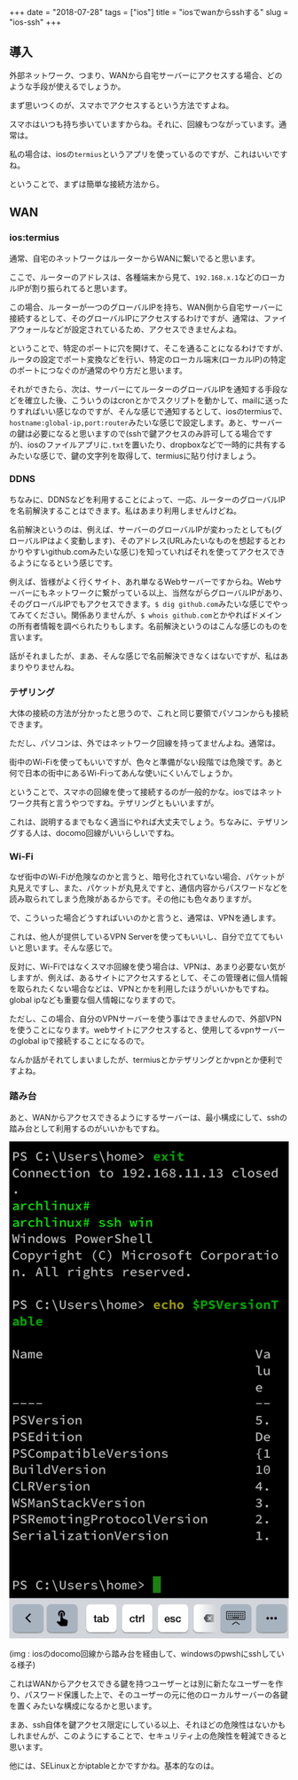 +++
date = "2018-07-28"
tags = ["ios"]
title = "iosでwanからsshする"
slug = "ios-ssh"
+++

## 導入

外部ネットワーク、つまり、WANから自宅サーバーにアクセスする場合、どのような手段が使えるでしょうか。

まず思いつくのが、スマホでアクセスするという方法ですよね。

スマホはいつも持ち歩いていますからね。それに、回線もつながっています。通常は。

私の場合は、iosの`termius`というアプリを使っているのですが、これはいいですね。

ということで、まずは簡単な接続方法から。

## WAN

### ios:termius

通常、自宅のネットワークはルーターからWANに繋いでると思います。

ここで、ルーターのアドレスは、各種端末から見て、`192.168.x.1`などのローカルIPが割り振られてると思います。

この場合、ルーターが一つのグローバルIPを持ち、WAN側から自宅サーバーに接続するとして、そのグローバルIPにアクセスするわけですが、通常は、ファイアウォールなどが設定されているため、アクセスできませんよね。

ということで、特定のポートに穴を開けて、そこを通ることになるわけですが、ルータの設定でポート変換などを行い、特定のローカル端末(ローカルIP)の特定のポートにつなぐのが通常のやり方だと思います。

それができたら、次は、サーバーにてルーターのグローバルIPを通知する手段などを確立した後、こういうのはcronとかでスクリプトを動かして、mailに送ったりすればいい感じなのですが、そんな感じで通知するとして、iosのtermiusで、`hostname:global-ip,port:router`みたいな感じで設定します。あと、サーバーの鍵は必要になると思いますので(sshで鍵アクセスのみ許可してる場合ですが)、iosのファイルアプリに`.txt`を置いたり、dropboxなどで一時的に共有するみたいな感じで、鍵の文字列を取得して、termiusに貼り付けましょう。



### DDNS

ちなみに、DDNSなどを利用することによって、一応、ルーターのグローバルIPを名前解決することはできます。私はあまり利用しませんけどね。

名前解決というのは、例えば、サーバーのグローバルIPが変わったとしても(グローバルIPはよく変動します)、そのアドレス(URLみたいなものを想起するとわかりやすいgithub.comみたいな感じ)を知っていればそれを使ってアクセスできるようになるという感じです。

例えば、皆様がよく行くサイト、あれ単なるWebサーバーですからね。Webサーバーにもネットワークに繋がっている以上、当然ながらグローバルIPがあり、そのグローバルIPでもアクセスできます。`$ dig github.com`みたいな感じでやってみてください。関係ありませんが、`$ whois github.com`とかやればドメインの所有者情報を調べられたりもします。名前解決というのはこんな感じのものを言います。

話がそれましたが、まあ、そんな感じで名前解決できなくはないですが、私はあまりやりませんね。

### テザリング

大体の接続の方法が分かったと思うので、これと同じ要領でパソコンからも接続できます。

ただし、パソコンは、外ではネットワーク回線を持ってませんよね。通常は。

街中のWi-Fiを使ってもいいですが、色々と準備がない段階では危険です。あと何で日本の街中にあるWi-Fiってあんな使いにくいんでしょうか。

ということで、スマホの回線を使って接続するのが一般的かな。iosではネットワーク共有と言うやつですね。テザリングともいいますが。

これは、説明するまでもなく適当にやれば大丈夫でしょう。ちなみに、テザリングする人は、docomo回線がいいらしいですね。

### Wi-Fi

なぜ街中のWi-Fiが危険なのかと言うと、暗号化されていない場合、パケットが丸見えですし、また、パケットが丸見えですと、通信内容からパスワードなどを読み取られてしまう危険があるからです。その他にも色々ありますが。

で、こういった場合どうすればいいのかと言うと、通常は、VPNを通します。

これは、他人が提供しているVPN Serverを使ってもいいし、自分で立ててもいいと思います。そんな感じで。

反対に、Wi-Fiではなくスマホ回線を使う場合は、VPNは、あまり必要ない気がしますが、例えば、あるサイトにアクセスするとして、そこの管理者に個人情報を取られたくない場合などは、VPNとかを利用したほうがいいかもですね。global ipなども重要な個人情報になりますので。

ただし、この場合、自分のVPNサーバーを使う事はできませんので、外部VPNを使うことになります。webサイトにアクセスすると、使用してるvpnサーバーのglobal ipで接続することになるので。

なんか話がそれてしまいましたが、termiusとかテザリングとかvpnとか便利ですよね。

### 踏み台

あと、WANからアクセスできるようにするサーバーは、最小構成にして、sshの踏み台として利用するのがいいかもですね。

![](https://raw.githubusercontent.com/syui/img/master/old/ios-termius-ssh-global.png)

(img : iosのdocomo回線から踏み台を経由して、windowsのpwshにsshしている様子)

これはWANからアクセスできる鍵を持つユーザーとは別に新たなユーザーを作り、パスワード保護した上で、そのユーザーの元に他のローカルサーバーの各鍵を置くみたいな構成になるかと思います。

まあ、ssh自体を鍵アクセス限定にしている以上、それほどの危険性はないかもしれませんが、このようにすることで、セキュリティ上の危険性を軽減できると思います。

他には、SELinuxとかiptableとかですかね。基本的なのは。

